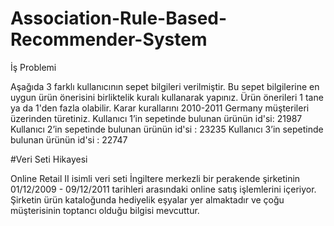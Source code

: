 # Association-Rule-Based-Recommender-System

İş Problemi

Aşağıda 3 farklı kullanıcının sepet bilgileri verilmiştir. Bu sepet bilgilerine en
uygun ürün önerisini birliktelik kuralı kullanarak yapınız. Ürün önerileri 1 tane
ya da 1'den fazla olabilir. Karar kurallarını 2010-2011 Germany müşterileri
üzerinden türetiniz.
Kullanıcı 1’in sepetinde bulunan ürünün id'si: 21987
Kullanıcı 2’in sepetinde bulunan ürünün id'si : 23235
Kullanıcı 3’in sepetinde bulunan ürünün id'si : 22747


#Veri Seti Hikayesi

Online Retail II isimli veri seti İngiltere merkezli bir perakende şirketinin 01/12/2009 - 09/12/2011 tarihleri arasındaki online satış
işlemlerini içeriyor. Şirketin ürün kataloğunda hediyelik eşyalar yer almaktadır ve çoğu müşterisinin toptancı olduğu bilgisi
mevcuttur.
